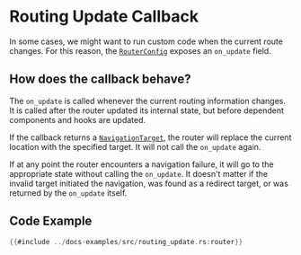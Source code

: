 # Routing Update Callback

In some cases, we might want to run custom code when the current route changes. For this reason, the [`RouterConfig`] exposes an `on_update` field.

## How does the callback behave?

The `on_update` is called whenever the current routing information changes. It is called after the router updated its internal state, but before dependent components and hooks are updated.

If the callback returns a [`NavigationTarget`], the router will replace the current location with the specified target. It will not call the `on_update` again.

If at any point the router encounters a navigation failure, it will go to the appropriate state without calling the `on_update`. It doesn't matter if the invalid target initiated the navigation, was found as a redirect target, or was returned by the `on_update` itself.

## Code Example

```rust
{{#include ../docs-examples/src/routing_update.rs:router}}
```

[`NavigationTarget`]: https://docs.rs/dioxus-router/latest/dioxus_router/navigation/enum.NavigationTarget.html
[`RouterConfig`]: https://docs.rs/dioxus-router/latest/dioxus_router/prelude/struct.RouterConfig.html
